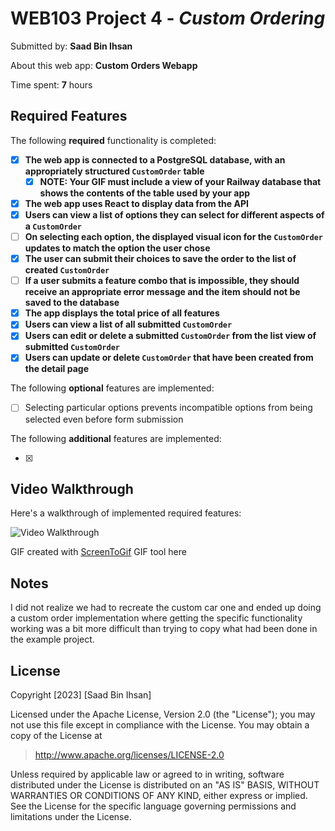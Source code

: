 # WEB103 Project 4 - *Custom Ordering*

Submitted by: **Saad Bin Ihsan**

About this web app: **Custom Orders Webapp**

Time spent: **7** hours

## Required Features

The following **required** functionality is completed:

<!-- Make sure to check off completed functionality below -->
- [x] **The web app is connected to a PostgreSQL database, with an appropriately structured `CustomOrder` table**
  - [x] **NOTE: Your GIF must include a view of your Railway database that shows the contents of the table used by your app**
- [x] **The web app uses React to display data from the API**
- [x] **Users can view a list of options they can select for different aspects of a `CustomOrder`**
- [ ] **On selecting each option, the displayed visual icon for the `CustomOrder` updates to match the option the user chose**
- [x] **The user can submit their choices to save the order to the list of created `CustomOrder`**
- [ ] **If a user submits a feature combo that is impossible, they should receive an appropriate error message and the item should not be saved to the database**
- [x] **The app displays the total price of all features**
- [x] **Users can view a list of all submitted `CustomOrder`**
- [x] **Users can edit or delete a submitted `CustomOrder` from the list view of submitted `CustomOrder`**
- [x] **Users can update or delete `CustomOrder` that have been created from the detail page**

The following **optional** features are implemented:

- [ ] Selecting particular options prevents incompatible options from being selected even before form submission

The following **additional** features are implemented:

- [x] 
## Video Walkthrough

Here's a walkthrough of implemented required features:

<img src='Walkthrough.gif' title='Video Walkthrough' width='' alt='Video Walkthrough' />

GIF created with [ScreenToGif](https://www.screentogif.com/) GIF tool here
<!-- Recommended tools:
[Kap](https://getkap.co/) for macOS
[ScreenToGif](https://www.screentogif.com/) for Windows
[peek](https://github.com/phw/peek) for Linux. -->

## Notes

I did not realize we had to recreate the custom car one and ended up doing a custom order implementation where getting the specific functionality working was a bit more difficult than trying to copy what had been done in the example project.


## License

Copyright [2023] [Saad Bin Ihsan]

Licensed under the Apache License, Version 2.0 (the "License"); you may not use this file except in compliance with the License. You may obtain a copy of the License at

> http://www.apache.org/licenses/LICENSE-2.0

Unless required by applicable law or agreed to in writing, software distributed under the License is distributed on an "AS IS" BASIS, WITHOUT WARRANTIES OR CONDITIONS OF ANY KIND, either express or implied. See the License for the specific language governing permissions and limitations under the License.